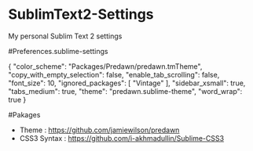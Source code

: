SublimText2-Settings
====================

My personal Sublim Text 2 settings

#Preferences.sublime-settings

{
	"color_scheme": "Packages/Predawn/predawn.tmTheme",
	"copy_with_empty_selection": false,
	"enable_tab_scrolling": false,
	"font_size": 10,
	"ignored_packages":
	[
		"Vintage"
	],
	"sidebar_xsmall": true,
	"tabs_medium": true,
	"theme": "predawn.sublime-theme",
	"word_wrap": true
}

#Pakages

- Theme : https://github.com/jamiewilson/predawn
- CSS3 Syntax : https://github.com/i-akhmadullin/Sublime-CSS3

